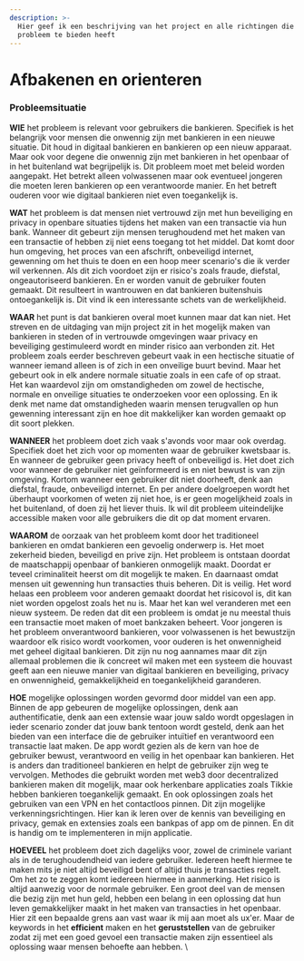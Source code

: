```yaml
---
description: >-
  Hier geef ik een beschrijving van het project en alle richtingen die het
  probleem te bieden heeft
---
```


# Afbakenen en orienteren

### Probleemsituatie

**WIE** het probleem is relevant voor gebruikers die bankieren. Specifiek is het belangrijk voor mensen die onwennig zijn met bankieren in een nieuwe situatie. Dit houd in digitaal bankieren en bankieren op een nieuw apparaat. Maar ook voor degene die onwennig zijn met bankieren in het openbaar of in het buitenland wat begrijpelijk is. Dit probleem moet met beleid worden aangepakt. Het betrekt alleen volwassenen maar ook eventueel jongeren die moeten leren bankieren op een verantwoorde manier. En het betreft ouderen voor wie digitaal bankieren niet even toegankelijk is.

**WAT** het probleem is dat mensen niet vertrouwd zijn met hun beveiliging en privacy in openbare situaties tijdens het maken van een transactie via hun bank. Wanneer dit gebeurt zijn mensen terughoudend met het maken van een transactie of hebben zij niet eens toegang tot het middel. Dat komt door hun omgeving, het proces van een afschrift, onbeveiligd internet, gewenning om het thuis te doen en een hoop meer scenario's die ik verder wil verkennen. Als dit zich voordoet zijn er risico's zoals fraude, diefstal, ongeautoriseerd bankieren. En er worden vanuit de gebruiker fouten gemaakt. Dit resulteert in wantrouwen en dat bankieren buitenshuis ontoegankelijk is. Dit vind ik een interessante schets van de werkelijkheid.&#x20;

**WAAR** het punt is dat bankieren overal moet kunnen maar dat kan niet. Het streven en de uitdaging van mijn project zit in het mogelijk maken van bankieren in steden of in vertrouwde omgevingen waar privacy en beveiliging gestimuleerd wordt en minder risico aan verbonden zit. Het probleem zoals eerder beschreven gebeurt vaak in een hectische situatie of wanneer iemand alleen is of zich in een onveilige buurt bevind. Maar het gebeurt ook in elk andere normale situatie zoals in een cafe of op straat. Het kan waardevol zijn om omstandigheden om zowel de hectische, normale en onveilige situaties te onderzoeken voor een oplossing. En ik denk met name dat omstandigheden waarin mensen terugvallen op hun gewenning interessant zijn en hoe dit makkelijker kan worden gemaakt op dit soort plekken.&#x20;

**WANNEER** het probleem doet zich vaak s'avonds voor maar ook overdag. Specifiek doet het zich voor op momenten waar de gebruiker kwetsbaar is. En wanneer de gebruiker geen privacy heeft of onbeveiligd is. Het doet zich voor wanneer de gebruiker niet geïnformeerd is en niet bewust is van zijn omgeving. Kortom wanneer een gebruiker dit niet doorheeft, denk aan diefstal, fraude, onbeveiligd internet. En per andere doelgroepen wordt het überhaupt voorkomen of weten zij niet hoe, is er geen mogelijkheid zoals in het buitenland, of doen zij het liever thuis. Ik wil dit probleem uiteindelijke accessible maken voor alle gebruikers die dit op dat moment ervaren.&#x20;

**WAAROM** de oorzaak van het probleem komt door het traditioneel bankieren en omdat bankieren een gevoelig onderwerp is. Het moet zekerheid bieden, beveiligd en prive zijn. Het probleem is ontstaan doordat de maatschappij openbaar of bankieren onmogelijk maakt. Doordat er teveel criminaliteit heerst om dit mogelijk te maken. En daarnaast omdat mensen uit gewenning hun transacties thuis beheren. Dit is veilig. Het word helaas een probleem voor anderen gemaakt doordat het risicovol is, dit kan niet worden opgelost zoals het nu is. Maar het kan wel veranderen met een nieuw systeem. De reden dat dit een probleem is omdat je nu meestal thuis een transactie moet maken of moet bankzaken beheert. Voor jongeren is het probleem onverantwoord bankieren, voor volwassenen is het bewustzijn waardoor elk risico wordt voorkomen, voor ouderen is het onwennigheid met geheel digitaal bankieren. Dit zijn nu nog aannames maar dit zijn allemaal problemen die ik concreet wil maken met een systeem die houvast geeft aan een nieuwe manier van digitaal bankieren en beveiliging, privacy en onwennigheid, gemakkelijkheid en toegankelijkheid garanderen.&#x20;



**HOE** mogelijke oplossingen worden gevormd door middel van een app. Binnen de app gebeuren de mogelijke oplossingen, denk aan authentificatie, denk aan een extensie waar jouw saldo wordt opgeslagen in ieder scenario zonder dat jouw bank tentoon wordt gesteld, denk aan het bieden van een interface die de gebruiker intuïtief en verantwoord een transactie laat maken. De app wordt gezien als de kern van hoe de gebruiker bewust, verantwoord en veilig in het openbaar kan bankieren. Het is anders dan traditioneel bankieren en helpt de gebruiker zijn weg te vervolgen. Methodes die gebruikt worden met web3 door decentralized bankieren maken dit mogelijk, maar ook herkenbare applicaties zoals Tikkie hebben bankieren toegankelijk gemaakt. En ook oplossingen zoals het gebruiken van een VPN en het contactloos pinnen. Dit zijn mogelijke verkenningsrichtingen. Hier kan ik leren over de kennis van beveiliging en privacy, gemak en extensies zoals een bankpas of app om de pinnen. En dit is handig om te implementeren in mijn applicatie.&#x20;

**HOEVEEL** het probleem doet zich dagelijks voor, zowel de criminele variant als in de terughoudendheid van iedere gebruiker. Iedereen heeft hiermee te maken mits je niet altijd beveiligd bent of altijd thuis je transacties regelt. Om het zo te zeggen komt iedereen hiermee in aanmerking. Het risico is altijd aanwezig voor de normale gebruiker. Een groot deel van de mensen die bezig zijn met hun geld, hebben een belang in een oplossing dat hun leven gemakkelijker maakt in het maken van transacties in het openbaar. Hier zit een bepaalde grens aan vast waar ik mij aan moet als ux'er. Maar de keywords in het **efficient** maken en het **geruststellen** van de gebruiker zodat zij met een goed gevoel een transactie maken zijn essentieel als oplossing waar mensen behoefte aan hebben. \
